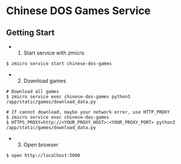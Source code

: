 # Chinese DOS Games Service

## Getting Start

- 1. Start service with zmicro

```shell
$ zmicro service start chinese-dos-games
```

- 2. Download games

```shell
# Download all games
$ zmicro service exec chinese-dos-games python3 /app/static/games/download_data.py

# If cannot download, maybe your network error, use HTTP_PROXY
$ zmicro service exec chinese-dos-games
$ HTTPS_PROXY=http://<YOUR_PROXY_HOST>:<YOUR_PROXY_PORT> python3 /app/static/games/download_data.py
```

- 3. Open browser

```shell
$ open http://localhost:5000
```
